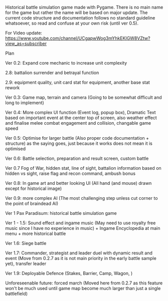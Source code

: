 Historical battle simulation game made with Pygame. There is no main name for the game but rather the name will be based on major update. 
The current code structure and documentation follows no standard guideline whatsoever, so read and confuse at your own risk (until ver 0.5).

For Video update: https://www.youtube.com/channel/UCgapwWog3mYhkEKIGW8VZtw?view_as=subscriber

Plan

Ver 0.2: Expand core mechanic to increase unit complexity

2.8: battalion surrender and betrayal function 

2.9: equipment quality, unit card stat for equipment, another base stat rework

Ver 0.3: Game map, terrain and camera (Going to be somewhat difficult and long to implement)

Ver 0.4: More complex UI function (Event log, popup box), Dramatic Text based on important event at the center top of screen, also weather effect and finalise melee combat engagement and collision, changable game speed

Ver 0.5: Optimise for larger battle (Also proper code documentation + structure) as the saying goes, just because it works does not mean it is optimised

Ver 0.6: Battle selection, preparation and result screen, custom battle

Ver 0.7 Fog of War, hidden stat, line of sight, battalion information based on hidden vs sight, raise flag and recon command, ambush bonus

Ver 0.8: In game art and better looking UI (All hand (and mouse) drawn except for historical image)

Ver 0.9: more complex AI (The most challenging step unless cut corner to the point of braindead AI)

Ver 1 Pax Paradisum: historical battle simulation game

Ver 1 - 1.5: Sound effect and ingame music (May need to use royalty free music since I have no experience in music) + Ingame Encyclopedia at main menu + more historical battle

Ver 1.6: Siege battle

Ver 1.7: Commander, strategist and leader duel with dynamic result and event (Move from 0.2.7 as it is not main priority in the early battle sample yet), transfer leader

Ver 1.9: Deployable Defence (Stakes, Barrier, Camp, Wagon, ) 

Unforeseenable future: forced march (Moved here from 0.2.7 as this feature won't be much used until game map become much larger than just a single battlefield)
